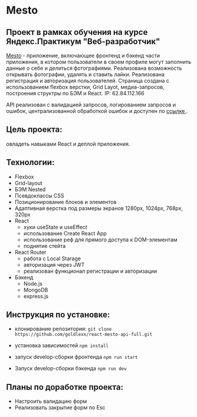 # Mesto
## Проект в рамках обучения на курсе Яндекс.Практикум "Веб-разработчик"
[Mesto](https://travel.story.nomoredomains.sbs/) - приложение, включающее фронтенд и бэкенд части приложения, в котором пользователи в своем профиле могут заполнить данные о себе и делиться фотографиями. Реализована возможность открывать фотографии, удалять и ставить лайки. Реализована регистрация и авторизация пользователей. Страница создана с использованием flexbox верстки, Grid Layot, медиа-запросов, построения структры по БЭМ и React. 
IP: 62.84.112.166

API реализован с валидацией запросов, логированием запросов и ошибок, централизованной обработкой ошибок и доступен по [ссылке ]( https://api.travel.story.nomoredomains.sbs/).

## Цель проекта:
овладеть навыками React и деплой приложения.

## Технологии:
- Flexbox
- Grid-layout
- БЭМ Nested
- Псевдоклассы CSS
- Позиционирование блоков и элементов
- Адаптивная верстка под размеры экранов 1280px, 1024px, 768px, 320px
- React
    * хуки useState и useEffect
    * использование Create React App
    * использование реф для прямого доступа к DOM-элементам
    * поднятие стейта
- React Router
    * работа с Local Starage
    * авторизация через JWT
    * реализован функционал регистрации и авторизации
- Бэкенд
    * Node.js
    * MongoDB
    * express.js

## Инструкция по установке:

* клонирование репозитория: 
`git clone https://github.com/goldlexx/react-mesto-api-full.git`

* установка зависимостей
`npm install`

* запуск develop-сборки фронтенда
`npm run start`

* Запуск develop-сборки бэкенда
`npm run dev`

## Планы по доработке проекта:
- Настроить валидацию форм
- Реализовать закрытие форм по Esc
